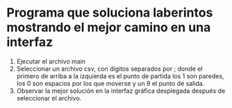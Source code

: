 # Programa que soluciona laberintos mostrando el mejor camino en una interfaz
1. Ejecutar el archivo main
2. Seleccionar un archivo csv, con dígitos separados por ; donde el primero de arriba a la izquierda es el punto de partida
los 1 son paredes, los 0 son espacios por los que moverse y un 9 el punto de salida.
3. Observar la mejor solución en la interfaz gráfica desplegada después de seleccionar el archivo.
